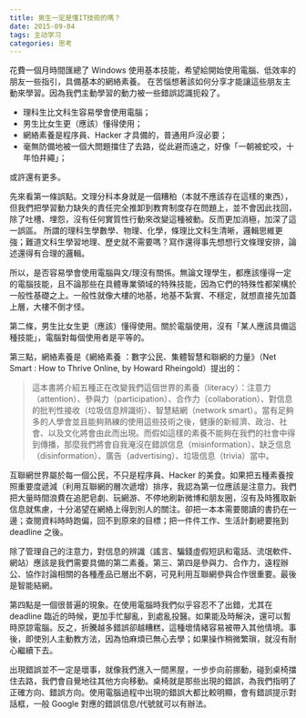 ```yaml
---
title: 男生一定是懂IT技術的嗎？
date: 2015-09-04
tags: 主动学习
categories: 思考
---
```


花費一個月時間匯總了 Windows 使用基本技能，希望給開始使用電腦、低效率的朋友一些指引，具備基本的網絡素養。
在苦惱想著該如何分享才能讓這些朋友主動來學習。因為我們主動學習的動力被一些錯誤認識扼殺了。

- 理科生比文科生容易學會使用電腦；
- 男生比女生更（應該）懂得使用；
- 網絡素養是程序員、Hacker 才具備的，普通用戶沒必要；
- 毫無防備地被一個大問題擋住了去路，從此避而遠之，好像「一朝被蛇咬，十年怕井繩」；

或許還有更多。

先來看第一條誤點。文理分科本身就是一個糟粕（本就不應該存在這樣的東西），但我們把學習動力缺失的責任完全推卸到教育制度存在問題上，並不會因此找回，除了吐槽、埋怨，沒有任何實質性行動來改變這種被動。反而更加消極，加深了這一誤區。
所謂的理科生學數學、物理、化學，條理比文科生清晰，邏輯思維更強；難道文科生學習地理、歷史就不需要嗎？寫作還得事先想想行文條理安排，論述還得有合理的邏輯。

所以，是否容易學會使用電腦與文/理沒有關係。無論文理學生，都應該懂得一定的電腦技能，且不論那些在具體專業領域的特殊技能，因為它們的特殊性都架構於一般性基礎之上。一般性就像大樓的地基，地基不紮實、不穩定，就想直接先加蓋上層，大樓不倒才怪。

第二條，男生比女生更（應該）懂得使用。關於電腦使用，沒有「某人應該具備這種技能｣，電腦對每個使用者是平等的。

第三點，網絡素養是《網絡素養  ：數字公民、集體智慧和聯網的力量》（Net Smart : How to Thrive Online, by Howard Rheingold）提出的：

> 這本書將介紹五種正在改變我們這個世界的素養（literacy）：注意力（attention）、參與力（participation）、合作力（collaboration）、對信息的批判性接收（垃圾信息辨識術）、智慧結網（network smart）。當有足夠多的人學會並且能夠熟練的使用這些技術之後，健康的新經濟、政治、社會、以及文化將會由此而出現。而假如這樣的素養不能夠在我們的社會中得到傳播，那麼我們將會自我淹沒在錯誤信息（misinformation）、缺乏信息（disinformation）、廣告（advertising）、垃圾信息（trivia）當中。

互聯網世界屬於每一個公民，不只是程序員、Hacker 的美食。如果把五種素養按照重要度遞減（利用互聯網的層次遞增）排序，我認為第一位應該是注意力。我們把大量時間浪費在追肥皂劇、玩網游、不停地刷新微博和朋友圈，沒有及時獲取新信息就焦慮，十分渴望在網絡上得到別人的關注。卻把一本本需要閱讀的書扔在一邊；查閱資料時時跑偏，回不到原來的目標；把一件件工作、生活計劃總要拖到 deadline 之後。

除了管理自己的注意力，對信息的辨識（謠言、騙錢虛假短訊和電話、流氓軟件、網站）應該是我們需要具備的第二素養。第三、第四是參與力、合作力，遠程辦公、協作討論相關的各種產品已層出不窮，可見利用互聯網參與合作很重要。最後是智能結網。

第四點是一個很普遍的現象。在使用電腦時我們似乎容忍不了出錯，尤其在 deadline 臨近的時候，更加手忙腳亂，到處亂投醫。如果能及時解決，還可以暫時原諒電腦。反之，折騰越多錯誤卻越糟糕，這種壞情緒容易被帶入其他情境。事後，即使別人主動教方法，因為怕麻煩已無心去學；如果操作稍微繁瑣，就沒有耐心繼續下去。

出現錯誤並不一定是壞事，就像我們進入一間黑屋，一步步向前挪動，碰到桌椅擋住去路，我們會自覺地往其他方向移動。桌椅就是那些出現的錯誤，為我們指明了正確方向、錯誤方向。使用電腦過程中出現的錯誤大都比較明顯，會有錯誤提示對話框，一般 Google 對應的錯誤信息/代號就可以有辦法。
